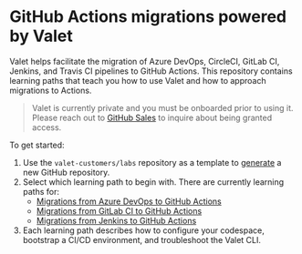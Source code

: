 # GitHub Actions migrations powered by Valet

Valet helps facilitate the migration of Azure DevOps, CircleCI, GitLab CI, Jenkins, and Travis CI pipelines to GitHub Actions. This repository contains learning paths that teach you how to use Valet and how to approach migrations to Actions.

> Valet is currently private and you must be onboarded prior to using it. Please reach out to [GitHub Sales](https://github.com/enterprise/contact) to inquire about being granted access.

To get started:

1. Use the `valet-customers/labs` repository as a template to [generate](https://github.com/valet-customers/labs/generate) a new GitHub repository.
2. Select which learning path to begin with. There are currently learning paths for:
   - [Migrations from Azure DevOps to GitHub Actions](/azure_devops/readme.md)
   - [Migrations from GitLab CI to GitHub Actions](/gitlab/readme.md)
   - [Migrations from Jenkins to GitHub Actions](/jenkins/readme.md)
3. Each learning path describes how to configure your codespace, bootstrap a CI/CD environment, and troubleshoot the Valet CLI.
